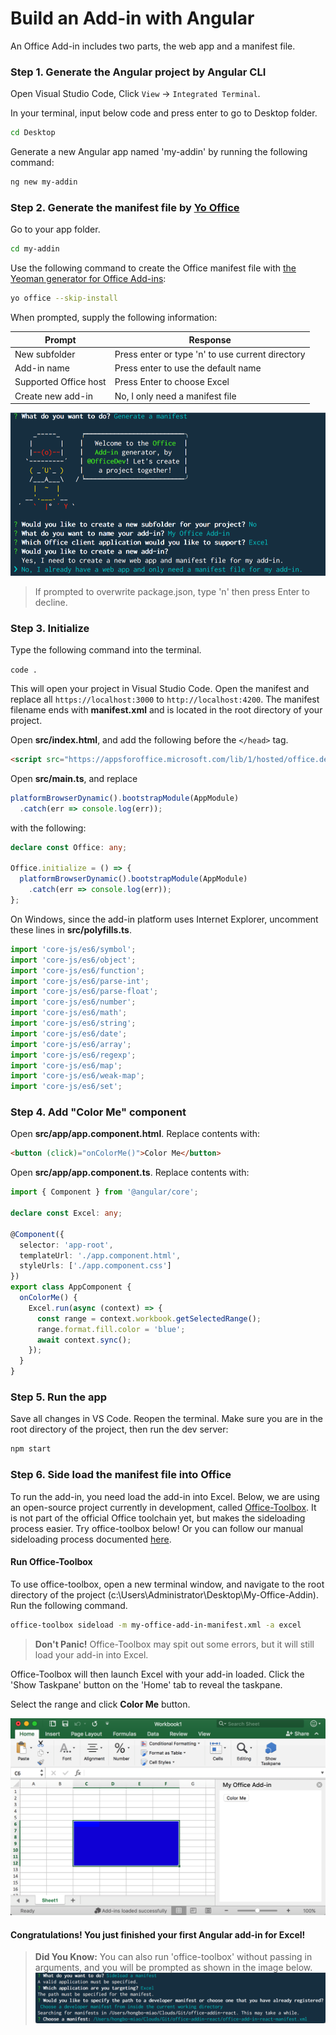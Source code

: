 # Build an Add-in with Angular

An Office Add-in includes two parts, the web app and a manifest file.

### Step 1. Generate the Angular project by **Angular CLI**

Open Visual Studio Code, Click `View` -> `Integrated Terminal`.

In your terminal, input below code and press enter to go to Desktop folder.

```bash
cd Desktop
```

Generate a new Angular app named 'my-addin' by running the following command:

```bash
ng new my-addin
```

### Step 2. Generate the manifest file by **[Yo Office](https://github.com/OfficeDev/generator-office)**

Go to your app folder.

```bash
cd my-addin
```

Use the following command to create the Office manifest file with [the Yeoman generator for Office Add-ins](https://github.com/OfficeDev/generator-office):

```bash
yo office --skip-install
```

When prompted, supply the following information:

|Prompt|Response|
|---|---|
|New subfolder|Press enter or type 'n' to use current directory|
|Add-in name|Press enter to use the default name|
|Supported Office host|Press Enter to choose Excel|
|Create new add-in|No, I only need a manifest file|

![Generate](./img/office-toolbox-generate.png)

> If prompted to overwrite package.json, type 'n' then press Enter to decline.


### Step 3. Initialize

Type the following command into the terminal.

`code .` 

This will open your project in Visual Studio Code. Open the manifest and replace all `https://localhost:3000` to `http://localhost:4200`. The manifest filename ends with **manifest.xml** and is located in the root directory of your project.

Open **src/index.html**, and add the following before the `</head>` tag.

```html
<script src="https://appsforoffice.microsoft.com/lib/1/hosted/office.debug.js"></script>
```

Open **src/main.ts**, and replace

```typescript
platformBrowserDynamic().bootstrapModule(AppModule)
  .catch(err => console.log(err));
```

with the following:

```typescript
declare const Office: any;

Office.initialize = () => {
  platformBrowserDynamic().bootstrapModule(AppModule)
    .catch(err => console.log(err));
};
```

On Windows, since the add-in platform uses Internet Explorer, uncomment these lines in **src/polyfills.ts**.

```typescript
import 'core-js/es6/symbol';
import 'core-js/es6/object';
import 'core-js/es6/function';
import 'core-js/es6/parse-int';
import 'core-js/es6/parse-float';
import 'core-js/es6/number';
import 'core-js/es6/math';
import 'core-js/es6/string';
import 'core-js/es6/date';
import 'core-js/es6/array';
import 'core-js/es6/regexp';
import 'core-js/es6/map';
import 'core-js/es6/weak-map';
import 'core-js/es6/set';
```

### Step 4. Add "Color Me" component

Open **src/app/app.component.html**. Replace contents with:

```html
<button (click)="onColorMe()">Color Me</button>
```

Open **src/app/app.component.ts**. Replace contents with:

```typescript
import { Component } from '@angular/core';

declare const Excel: any;

@Component({
  selector: 'app-root',
  templateUrl: './app.component.html',
  styleUrls: ['./app.component.css']
})
export class AppComponent {
  onColorMe() {
    Excel.run(async (context) => {
      const range = context.workbook.getSelectedRange();
      range.format.fill.color = 'blue';
      await context.sync();
    });
  }
}
```

### Step 5. Run the app

Save all changes in VS Code. Reopen the terminal. Make sure you are in the root directory of the project, then run the dev server:

```bash
npm start
```

### Step 6. Side load the manifest file into Office

To run the add-in, you need load the add-in into Excel. Below, we are using an open-source project currently in development, called [Office-Toolbox](https://github.com/OfficeDev/office-toolbox). It is not part of the official Office toolchain yet, but makes the sideloading process easier. Try office-toolbox below! Or you can follow our manual sideloading process documented [here](https://dev.office.com/docs/add-ins/testing/create-a-network-shared-folder-catalog-for-task-pane-and-content-add-ins).

#### Run Office-Toolbox

To use office-toolbox, open a new terminal window, and navigate to the root directory of the project (c:\Users\Administrator\Desktop\My-Office-Addin). Run the following command.

```bash
office-toolbox sideload -m my-office-add-in-manifest.xml -a excel
```

> **Don't Panic!** Office-Toolbox may spit out some errors, but it will still load your add-in into Excel.

Office-Toolbox will then launch Excel with your add-in loaded. Click the 'Show Taskpane' button on the 'Home' tab to reveal the taskpane.

Select the range and click **Color Me** button.

![Result](./img/result.png)

#### Congratulations! You just finished your first Angular add-in for Excel! 

> **Did You Know:** You can also run 'office-toolbox' without passing in arguments, and you will be prompted as shown in the image below.
![Sideload](./img/office-toolbox-sideload.png)
